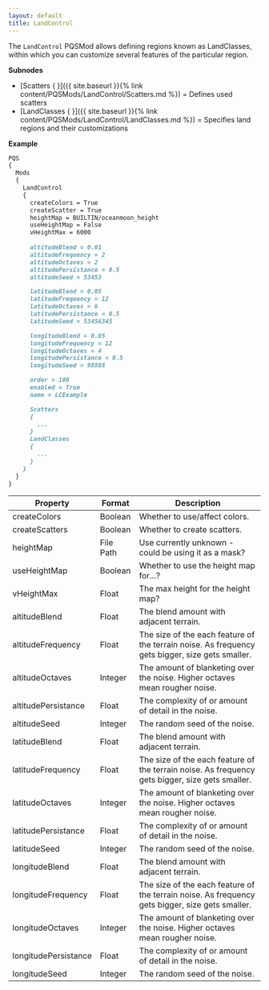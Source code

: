 ```yaml
---
layout: default
title: LandControl
---
```


The `LandControl` PQSMod allows defining regions known as LandClasses, within which you can customize several features of the particular region. 

**Subnodes**
* [Scatters { }]({{ site.baseurl }}{% link content/PQSMods/LandControl/Scatters.md %}) = Defines used scatters
* [LandClasses { }]({{ site.baseurl }}{% link content/PQSMods/LandControl/LandClasses.md %}) = Specifies land regions and their customizations

**Example**
```md
PQS
{
  Mods
  {
    LandControl
    {
      createColors = True
      createScatter = True
      heightMap = BUILTIN/oceanmoon_height
      useHeightMap = False
      vHeightMax = 6000
      
      altitudeBlend = 0.01
      altitudeFrequency = 2
      altitudeOctaves = 2
      altitudePersistance = 0.5
      altitudeSeed = 53453

      latitudeBlend = 0.05
      latitudeFrequency = 12
      latitudeOctaves = 6
      latitudePersistance = 0.5
      latitudeSeed = 53456345

      longitudeBlend = 0.05
      longitudeFrequency = 12
      longitudeOctaves = 4
      longitudePersistance = 0.5
      longitudeSeed = 98888

      order = 100
      enabled = True
      name = LCExample

      Scatters
      {
        ...
      }
      LandClasses
      {
        ...
      }
    }
  }
}
```


|Property|Format|Description|
|--------|------|-----------|
|createColors|Boolean|Whether to use/affect colors.|
|createScatters|Boolean|Whether to create scatters.|
|heightMap|File Path|Use currently unknown - could be using it as a mask?|
|useHeightMap|Boolean|Whether to use the height map for...?|
|vHeightMax|Float|The max height for the height map?|
|altitudeBlend|Float|The blend amount with adjacent terrain.|
|altitudeFrequency|Float|The size of the each feature of the terrain noise. As frequency gets bigger, size gets smaller.|
|altitudeOctaves|Integer|The amount of blanketing over the noise. Higher octaves mean rougher noise.|
|altitudePersistance|Float|The complexity of or amount of detail in the noise.|
|altitudeSeed|Integer|The random seed of the noise.|
|latitudeBlend|Float|The blend amount with adjacent terrain.|
|latitudeFrequency|Float|The size of the each feature of the terrain noise. As frequency gets bigger, size gets smaller.|
|latitudeOctaves|Integer|The amount of blanketing over the noise. Higher octaves mean rougher noise.|
|latitudePersistance|Float|The complexity of or amount of detail in the noise.|
|latitudeSeed|Integer|The random seed of the noise.|
|longitudeBlend|Float|The blend amount with adjacent terrain.|
|longitudeFrequency|Float|The size of the each feature of the terrain noise. As frequency gets bigger, size gets smaller.|
|longitudeOctaves|Integer|The amount of blanketing over the noise. Higher octaves mean rougher noise.|
|longitudePersistance|Float|The complexity of or amount of detail in the noise.|
|longitudeSeed|Integer|The random seed of the noise.|
